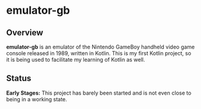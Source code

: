# emulator-gb

## Overview
**emulator-gb** is an emulator of the Nintendo GameBoy handheld video game console released in 1989, written in Kotlin. This is my first Kotlin project, so it is being used to facilitate my learning of Kotlin as well.

## Status
**Early Stages:** This project has barely been started and is not even close to being in a working state.

